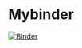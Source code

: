 # Mybinder

[![Binder](https://mybinder.org/badge_logo.svg)](https://mybinder.org/v2/gh/ADAning/Mybinder/main?filepath=demo.ipynb)
